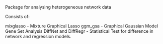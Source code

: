 Package for analysing heterogeneous network data

Consists of:

mixglasso - Mixture Graphical Lasso
ggm_gsa - Graphical Gaussian Model Gene Set Analysis
DiffNet and DiffRegr - Statistical Test for difference in network and regression models.
